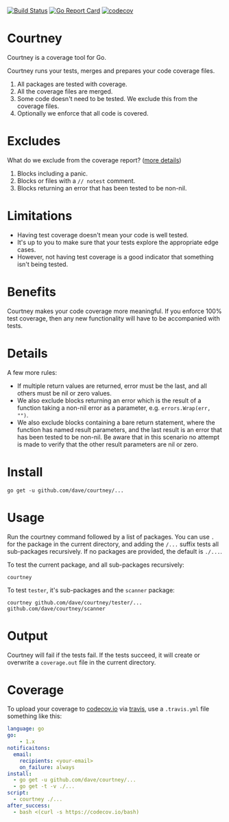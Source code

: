 [![Build Status](https://travis-ci.org/dave/courtney.svg?branch=master)](https://travis-ci.org/dave/courtney) [![Go Report Card](https://goreportcard.com/badge/github.com/dave/courtney)](https://goreportcard.com/report/github.com/dave/courtney) [![codecov](https://codecov.io/gh/dave/courtney/branch/master/graph/badge.svg)](https://codecov.io/gh/dave/courtney)

# Courtney

Courtney is a coverage tool for Go.

Courtney runs your tests, merges and prepares your code coverage files.

1. All packages are tested with coverage.  
2. All the coverage files are merged.  
3. Some code doesn't need to be tested. We exclude this from the coverage files.      
4. Optionally we enforce that all code is covered.  

# Excludes 
What do we exclude from the coverage report? ([more details](#details))
1. Blocks including a panic.
2. Blocks or files with a `// notest` comment.  
3. Blocks returning an error that has been tested to be non-nil.    

# Limitations
* Having test coverage doesn't mean your code is well tested.  
* It's up to you to make sure that your tests explore the appropriate edge 
  cases.  
* However, not having test coverage is a good indicator that something isn't 
  being tested.  

# Benefits
Courtney makes your code coverage more meaningful. If you enforce 100% test 
coverage, then any new functionality will have to be accompanied with tests.

# Details
A few more rules:
* If multiple return values are returned, error must be the last, and all others must be nil or zero values.  
* We also exclude blocks returning an error which is the result of a function taking a non-nil error as a parameter, e.g. `errors.Wrap(err, "")`.  
* We also exclude blocks containing a bare return statement, where the function has named result parameters, and the last result is an error that has been tested to be non-nil. Be aware that in this scenario no attempt is made to verify that the other result parameters are nil or zero.  

# Install
```
go get -u github.com/dave/courtney/... 
```

# Usage
Run the courtney command followed by a list of packages. You can use `.` for 
the package in the current directory, and adding the `/...` suffix tests all 
sub-packages recursively. If no packages are provided, the default is `./...`.

To test the current package, and all sub-packages recursively: 
```
courtney
```

To test `tester`, it's sub-packages and the `scanner` package: 
```
courtney github.com/dave/courtney/tester/... github.com/dave/courtney/scanner
```

# Output
Courtney will fail if the tests fail. If the tests succeed, it will create or
overwrite a `coverage.out` file in the current directory.

# Coverage
To upload your coverage to [codecov.io](https://codecov.io/) via 
[travis](https://travis-ci.org/), use a `.travis.yml` file something like this:

```yml
language: go
go:
    - 1.x
notificaitons:
  email:
    recipients: <your-email>
    on_failure: always
install:
  - go get -u github.com/dave/courtney/...
  - go get -t -v ./...
script:
  - courtney ./...
after_success:
  - bash <(curl -s https://codecov.io/bash)
```
